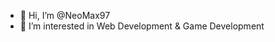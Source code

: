 - 👋 Hi, I’m @NeoMax97
- 👀 I’m interested in Web Development & Game Development


<!---
NeoMax97/NeoMax97 is a ✨ special ✨ repository because its `README.md` (this file) appears on your GitHub profile.
You can click the Preview link to take a look at your changes.
--->
